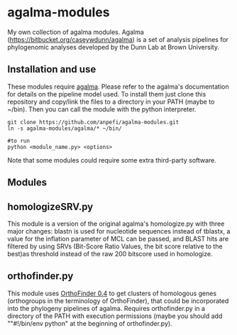 # agalma-modules
My own collection of agalma modules. Agalma (https://bitbucket.org/caseywdunn/agalma) is a set of analysis pipelines for phylogenomic analyses developed by the Dunn Lab at Brown University.

## Installation and use
These modules require [agalma](https://bitbucket.org/caseywdunn/agalma). Please refer to the agalma's documentation for details on the pipeline model used. To install them just clone this repository and copy/link the files to a directory in your PATH (maybe to ~/bin). Then you can call the module with the python interpreter.
```
git clone https://github.com/anpefi/agalma-modules.git
ln -s agalma-modules/agalma/* ~/bin/

#to run
python <module_name.py> <options>
```
Note that some modules could require some extra third-party software.


## Modules

## homologizeSRV.py
This module is a version of the original agalma's homologize.py with three major changes: blastn is used for nucleotide sequences instead of tblastx, a value for the inflation parameter of MCL can be passed, and BLAST hits are filtered by using SRVs (Bit-Score Ratio Values, the bit score relative to the best)as threshold instead of the raw 200 bitscore used in homologize.

## orthofinder.py
This module uses [OrthoFinder 0.4](http://www.stevekellylab.com/software/orthofinder) to get clusters of homologous genes (orthogroups in the terminology of OrthoFinder), that could be incorporated into the phylogeny pipelines of agalma. Requires orthofinder.py in a directory of the PATH with execution permissions (maybe you should add ""#!/bin/env python" at the beginning of orthofinder.py).
